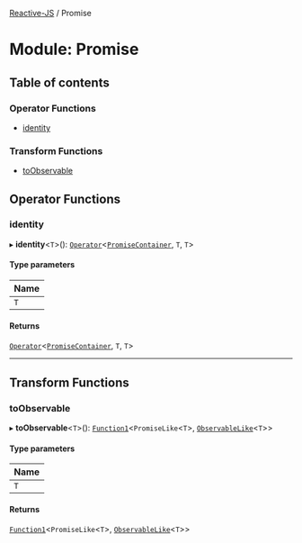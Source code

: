 [Reactive-JS](../README.md) / Promise

# Module: Promise

## Table of contents

### Operator Functions

- [identity](Promise.md#identity)

### Transform Functions

- [toObservable](Promise.md#toobservable)

## Operator Functions

### identity

▸ **identity**<`T`\>(): [`Operator`](types.Containers.md#operator)<[`PromiseContainer`](../interfaces/types.PromiseContainer.md), `T`, `T`\>

#### Type parameters

| Name |
| :------ |
| `T` |

#### Returns

[`Operator`](types.Containers.md#operator)<[`PromiseContainer`](../interfaces/types.PromiseContainer.md), `T`, `T`\>

___

## Transform Functions

### toObservable

▸ **toObservable**<`T`\>(): [`Function1`](functions.md#function1)<`PromiseLike`<`T`\>, [`ObservableLike`](../interfaces/types.ObservableLike.md)<`T`\>\>

#### Type parameters

| Name |
| :------ |
| `T` |

#### Returns

[`Function1`](functions.md#function1)<`PromiseLike`<`T`\>, [`ObservableLike`](../interfaces/types.ObservableLike.md)<`T`\>\>
